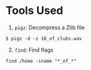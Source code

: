 # Tools Used
  1. `pigz`: Decompress a Zlib file
  
  ```
  $ pigz -d -z 10_of_clubs.wav
  ```
  2. `find`: Find flags
  
  ```
  find /home -iname "*_of_*"
  ```
